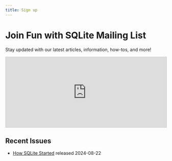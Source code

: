 ```yaml
---
title: Sign up
---
```


# Join Fun with SQLite Mailing List

Stay updated with our latest articles, information, how-tos, and more!

<iframe
scrolling="no"
style="width:100%!important;height:220px;border:1px #ccc solid !important"
src="https://buttondown.com/sqlite.fun?as_embed=true"
></iframe>

## Recent Issues

- [How SQLite Started](issues/2024-08-22.md) released 2024-08-22